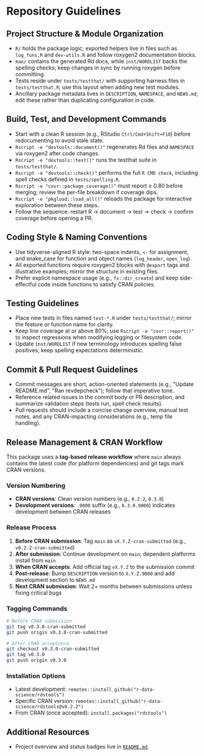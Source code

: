 # Repository Guidelines

## Project Structure & Module Organization
- `R/` holds the package logic; exported helpers live in files such as `log_funs.R` and `dev-utils.R` and follow roxygen2 documentation blocks.
- `man/` contains the generated Rd docs, while `inst/WORDLIST` backs the spelling checks; keep changes in sync by running roxygen before committing.
- Tests reside under `tests/testthat/` with supporting harness files in `tests/testthat.R`; use this layout when adding new test modules.
- Ancillary package metadata lives in `DESCRIPTION`, `NAMESPACE`, and `NEWS.md`; edit these rather than duplicating configuration in code.

## Build, Test, and Development Commands
- Start with a clean R session (e.g., RStudio `Ctrl/Cmd+Shift+F10`) before redocumenting to avoid stale state.
- `Rscript -e "devtools::document()"` regenerates Rd files and `NAMESPACE` via roxygen2 after code changes.
- `Rscript -e "devtools::test()"` runs the testthat suite in `tests/testthat/`.
- `Rscript -e "devtools::check()"` performs the full `R CMD check`, including spell checks defined in `tests/spelling.R`.
- `Rscript -e "covr::package_coverage()"` must report ≥ 0.80 before merging; review the per-file breakdown if coverage dips.
- `Rscript -e "pkgload::load_all()"` reloads the package for interactive exploration between these steps.
- Follow the sequence: restart R → document → test → check → confirm coverage before opening a PR.

## Coding Style & Naming Conventions
- Use tidyverse-aligned R style: two-space indents, `<-` for assignment, and snake_case for function and object names (`log_header`, `open_log`).
- All exported functions require roxygen2 blocks with `@export` tags and illustrative examples; mirror the structure in existing files.
- Prefer explicit namespace usage (e.g., `fs::dir_create`) and keep side-effectful code inside functions to satisfy CRAN policies.

## Testing Guidelines
- Place new tests in files named `test-*.R` under `tests/testthat/`; mirror the feature or function name for clarity.
- Keep line coverage at or above 80%; use `Rscript -e "covr::report()"` to inspect regressions when modifying logging or filesystem code.
- Update `inst/WORDLIST` if new terminology introduces spelling false positives; keep spelling expectations deterministic.

## Commit & Pull Request Guidelines
- Commit messages are short, action-oriented statements (e.g., "Update README.md", "Ran revdepcheck"); follow that imperative tone.
- Reference related issues in the commit body or PR description, and summarize validation steps (tests run, spell check results).
- Pull requests should include a concise change overview, manual test notes, and any CRAN-impacting considerations (e.g., temp file handling).

## Release Management & CRAN Workflow

This package uses a **tag-based release workflow** where `main` always contains the latest code (for platform dependencies) and git tags mark CRAN versions.

### Version Numbering
- **CRAN versions**: Clean version numbers (e.g., `0.2.2`, `0.3.0`)
- **Development versions**: `.9000` suffix (e.g., `0.3.0.9000`) indicates development between CRAN releases

### Release Process
1. **Before CRAN submission**: Tag `main` as `vX.Y.Z-cran-submitted` (e.g., `v0.2.2-cran-submitted`)
2. **After submission**: Continue development on `main`; dependent platforms install from `main`
3. **When CRAN accepts**: Add official tag `vX.Y.Z` to the submission commit
4. **Post-release**: Bump `DESCRIPTION` version to `X.Y.Z.9000` and add development section to `NEWS.md`
5. **Next CRAN submission**: Wait 2+ months between submissions unless fixing critical bugs

### Tagging Commands
```bash
# Before CRAN submission
git tag v0.3.0-cran-submitted
git push origin v0.3.0-cran-submitted

# After CRAN acceptance
git checkout v0.3.0-cran-submitted
git tag v0.3.0
git push origin v0.3.0
```

### Installation Options
- Latest development: `remotes::install_github("r-data-science/rdstools")`
- Specific CRAN version: `remotes::install_github("r-data-science/rdstools@v0.2.2")`
- From CRAN (once accepted): `install.packages("rdstools")`

## Additional Resources
- Project overview and status badges live in [`README.md`](README.md).

